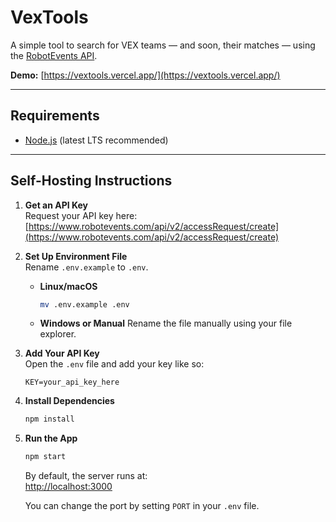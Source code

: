 # VexTools

A simple tool to search for VEX teams — and soon, their matches — using the
[RobotEvents API](https://www.robotevents.com/).

**Demo:** [https://vextools.vercel.app/](https://vextools.vercel.app/)

---

## Requirements

- [Node.js](https://nodejs.org/) (latest LTS recommended)

---

## Self-Hosting Instructions

1. **Get an API Key**  
   Request your API key here:  
   [https://www.robotevents.com/api/v2/accessRequest/create](https://www.robotevents.com/api/v2/accessRequest/create)

2. **Set Up Environment File**  
   Rename `.env.example` to `.env`.
   - **Linux/macOS**
     ```bash
     mv .env.example .env
     ```
   - **Windows or Manual** Rename the file manually using your file explorer.

3. **Add Your API Key**  
   Open the `.env` file and add your key like so:

   ```
   KEY=your_api_key_here
   ```

4. **Install Dependencies**

   ```bash
   npm install
   ```

5. **Run the App**

   ```bash
   npm start
   ```

   By default, the server runs at:  
   [http://localhost:3000](http://localhost:3000)

   You can change the port by setting `PORT` in your `.env` file.
